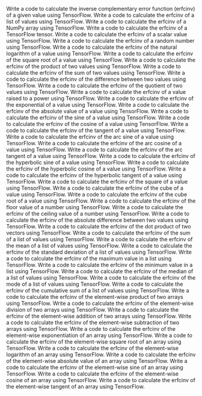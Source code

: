 Write a code to calculate the inverse complementary error function (erfcinv) of a given value using TensorFlow.
Write a code to calculate the erfcinv of a list of values using TensorFlow.
Write a code to calculate the erfcinv of a NumPy array using TensorFlow.
Write a code to calculate the erfcinv of a TensorFlow tensor.
Write a code to calculate the erfcinv of a scalar value using TensorFlow.
Write a code to calculate the erfcinv of a random number using TensorFlow.
Write a code to calculate the erfcinv of the natural logarithm of a value using TensorFlow.
Write a code to calculate the erfcinv of the square root of a value using TensorFlow.
Write a code to calculate the erfcinv of the product of two values using TensorFlow.
Write a code to calculate the erfcinv of the sum of two values using TensorFlow.
Write a code to calculate the erfcinv of the difference between two values using TensorFlow.
Write a code to calculate the erfcinv of the quotient of two values using TensorFlow.
Write a code to calculate the erfcinv of a value raised to a power using TensorFlow.
Write a code to calculate the erfcinv of the exponential of a value using TensorFlow.
Write a code to calculate the erfcinv of the absolute value of a value using TensorFlow.
Write a code to calculate the erfcinv of the sine of a value using TensorFlow.
Write a code to calculate the erfcinv of the cosine of a value using TensorFlow.
Write a code to calculate the erfcinv of the tangent of a value using TensorFlow.
Write a code to calculate the erfcinv of the arc sine of a value using TensorFlow.
Write a code to calculate the erfcinv of the arc cosine of a value using TensorFlow.
Write a code to calculate the erfcinv of the arc tangent of a value using TensorFlow.
Write a code to calculate the erfcinv of the hyperbolic sine of a value using TensorFlow.
Write a code to calculate the erfcinv of the hyperbolic cosine of a value using TensorFlow.
Write a code to calculate the erfcinv of the hyperbolic tangent of a value using TensorFlow.
Write a code to calculate the erfcinv of the square of a value using TensorFlow.
Write a code to calculate the erfcinv of the cube of a value using TensorFlow.
Write a code to calculate the erfcinv of the cube root of a value using TensorFlow.
Write a code to calculate the erfcinv of the floor value of a number using TensorFlow.
Write a code to calculate the erfcinv of the ceiling value of a number using TensorFlow.
Write a code to calculate the erfcinv of the absolute difference between two values using TensorFlow.
Write a code to calculate the erfcinv of the dot product of two vectors using TensorFlow.
Write a code to calculate the erfcinv of the sum of a list of values using TensorFlow.
Write a code to calculate the erfcinv of the mean of a list of values using TensorFlow.
Write a code to calculate the erfcinv of the standard deviation of a list of values using TensorFlow.
Write a code to calculate the erfcinv of the maximum value in a list using TensorFlow.
Write a code to calculate the erfcinv of the minimum value in a list using TensorFlow.
Write a code to calculate the erfcinv of the median of a list of values using TensorFlow.
Write a code to calculate the erfcinv of the mode of a list of values using TensorFlow.
Write a code to calculate the erfcinv of the cumulative sum of a list of values using TensorFlow.
Write a code to calculate the erfcinv of the element-wise product of two arrays using TensorFlow.
Write a code to calculate the erfcinv of the element-wise division of two arrays using TensorFlow.
Write a code to calculate the erfcinv of the element-wise addition of two arrays using TensorFlow.
Write a code to calculate the erfcinv of the element-wise subtraction of two arrays using TensorFlow.
Write a code to calculate the erfcinv of the element-wise exponentiation of an array using TensorFlow.
Write a code to calculate the erfcinv of the element-wise square root of an array using TensorFlow.
Write a code to calculate the erfcinv of the element-wise logarithm of an array using TensorFlow.
Write a code to calculate the erfcinv of the element-wise absolute value of an array using TensorFlow.
Write a code to calculate the erfcinv of the element-wise sine of an array using TensorFlow.
Write a code to calculate the erfcinv of the element-wise cosine of an array using TensorFlow.
Write a code to calculate the erfcinv of the element-wise tangent of an array using TensorFlow.